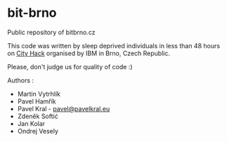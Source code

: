 # bit-brno
Public repository of bitbrno.cz

This code was written by sleep deprived individuals in less than 48 hours on [City Hack](http://www.cityhack.cz/) organised by IBM in Brno, Czech Republic.

Please, don't judge us for quality of code :)

Authors :
* Martin Vytrhlík
* Pavel Hamřík
* Pavel Kral - <pavel@pavelkral.eu>
* Zdeněk Softić
* Jan Kolar
* Ondrej Vesely

